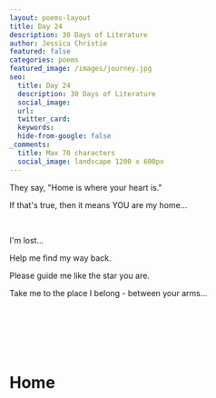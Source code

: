 ```yaml
---
layout: poems-layout
title: Day 24
description: 30 Days of Literature 
author: Jessica Christie
featured: false
categories: poems
featured_image: /images/journey.jpg
seo:
  title: Day 24
  description: 30 Days of Literature
  social_image:
  url:
  twitter_card:
  keywords:
  hide-from-google: false
_comments:
  title: Max 70 characters
  social_image: landscape 1200 x 600px
---
```

They say, "Home is where your heart is."

If that's true, then it means YOU are my home...

&nbsp;

I'm lost...

Help me find my way back.

Please guide me like the star you are.

Take me to the place I belong - between your arms...

&nbsp;

&nbsp;

&nbsp;

# Home

&nbsp;

&nbsp;
